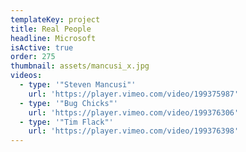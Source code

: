 ```yaml
---
templateKey: project
title: Real People
headline: Microsoft
isActive: true
order: 275
thumbnail: assets/mancusi_x.jpg
videos:
  - type: '"Steven Mancusi"'
    url: 'https://player.vimeo.com/video/199375987'
  - type: '"Bug Chicks"'
    url: 'https://player.vimeo.com/video/199376306'
  - type: '"Tim Flack"'
    url: 'https://player.vimeo.com/video/199376398'
---
```

